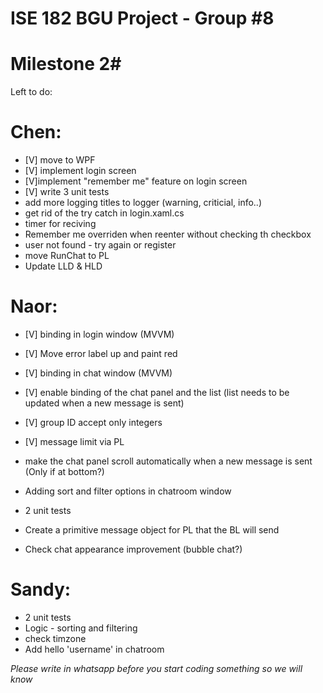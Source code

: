# ISE 182 BGU Project - Group #8

# Milestone 2#

Left to do:


# Chen:

- [V] move to WPF
- [V] implement login screen
- [V]implement "remember me" feature on login screen
- [V] write 3 unit tests
- add more logging titles to logger (warning, criticial, info..)
- get rid of the try catch in login.xaml.cs
- timer for reciving
- Remember me overriden when reenter without checking th checkbox
- user not found - try again or register
- move RunChat to PL
- Update LLD & HLD

# Naor:

- [V] binding in login window (MVVM)
- [V] Move error label up and paint red


- [V] binding in chat window (MVVM)
- [V] enable binding of the chat panel and the list (list needs to be updated when a new message is sent)
- [V] group ID accept only integers
- [V] message limit via PL 
- make the chat panel scroll automatically when a new message is sent (Only if at bottom?)
- Adding sort and filter options in chatroom window
- 2 unit tests

- Create a primitive message object for PL that the BL will send
- Check chat appearance improvement (bubble chat?)

# Sandy:

- 2 unit tests
- Logic - sorting and filtering
- check timzone
- Add hello 'username' in chatroom

*Please write in whatsapp before you start coding something so we will know*

